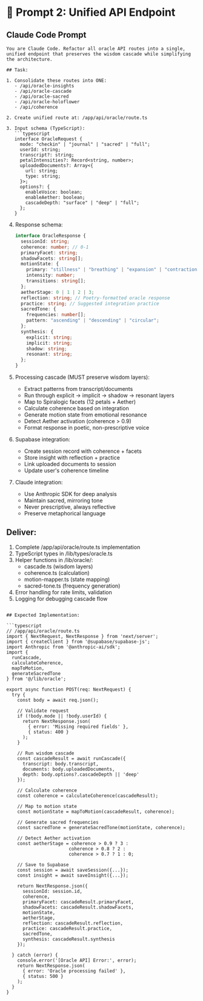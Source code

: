 # 🔄 Prompt 2: Unified API Endpoint

## Claude Code Prompt

```
You are Claude Code. Refactor all oracle API routes into a single, unified endpoint that preserves the wisdom cascade while simplifying the architecture.

## Task:

1. Consolidate these routes into ONE:
   - /api/oracle-insights
   - /api/oracle-cascade
   - /api/oracle-sacred
   - /api/oracle-holoflower
   - /api/coherence

2. Create unified route at: /app/api/oracle/route.ts

3. Input schema (TypeScript):
   ```typescript
   interface OracleRequest {
     mode: "checkin" | "journal" | "sacred" | "full";
     userId: string;
     transcript?: string;
     petalIntensities?: Record<string, number>;
     uploadedDocuments?: Array<{
       url: string;
       type: string;
     }>;
     options?: {
       enableVoice: boolean;
       enableAether: boolean;
       cascadeDepth: "surface" | "deep" | "full";
     };
   }
   ```

4. Response schema:
   ```typescript
   interface OracleResponse {
     sessionId: string;
     coherence: number; // 0-1
     primaryFacet: string;
     shadowFacets: string[];
     motionState: {
       primary: "stillness" | "breathing" | "expansion" | "contraction" | "shimmer";
       intensity: number;
       transitions: string[];
     };
     aetherStage: 0 | 1 | 2 | 3;
     reflection: string; // Poetry-formatted oracle response
     practice: string; // Suggested integration practice
     sacredTone: {
       frequencies: number[];
       pattern: "ascending" | "descending" | "circular";
     };
     synthesis: {
       explicit: string;
       implicit: string;
       shadow: string;
       resonant: string;
     };
   }
   ```

5. Processing cascade (MUST preserve wisdom layers):
   - Extract patterns from transcript/documents
   - Run through explicit → implicit → shadow → resonant layers
   - Map to Spiralogic facets (12 petals + Aether)
   - Calculate coherence based on integration
   - Generate motion state from emotional resonance
   - Detect Aether activation (coherence > 0.9)
   - Format response in poetic, non-prescriptive voice

6. Supabase integration:
   - Create session record with coherence + facets
   - Store insight with reflection + practice
   - Link uploaded documents to session
   - Update user's coherence timeline

7. Claude integration:
   - Use Anthropic SDK for deep analysis
   - Maintain sacred, mirroring tone
   - Never prescriptive, always reflective
   - Preserve metaphorical language

## Deliver:

1. Complete /app/api/oracle/route.ts implementation
2. TypeScript types in /lib/types/oracle.ts
3. Helper functions in /lib/oracle/:
   - cascade.ts (wisdom layers)
   - coherence.ts (calculation)
   - motion-mapper.ts (state mapping)
   - sacred-tone.ts (frequency generation)
4. Error handling for rate limits, validation
5. Logging for debugging cascade flow
```

## Expected Implementation:

```typescript
// /app/api/oracle/route.ts
import { NextRequest, NextResponse } from 'next/server';
import { createClient } from '@supabase/supabase-js';
import Anthropic from '@anthropic-ai/sdk';
import { 
  runCascade, 
  calculateCoherence,
  mapToMotion,
  generateSacredTone 
} from '@/lib/oracle';

export async function POST(req: NextRequest) {
  try {
    const body = await req.json();
    
    // Validate request
    if (!body.mode || !body.userId) {
      return NextResponse.json(
        { error: 'Missing required fields' },
        { status: 400 }
      );
    }
    
    // Run wisdom cascade
    const cascadeResult = await runCascade({
      transcript: body.transcript,
      documents: body.uploadedDocuments,
      depth: body.options?.cascadeDepth || 'deep'
    });
    
    // Calculate coherence
    const coherence = calculateCoherence(cascadeResult);
    
    // Map to motion state
    const motionState = mapToMotion(cascadeResult, coherence);
    
    // Generate sacred frequencies
    const sacredTone = generateSacredTone(motionState, coherence);
    
    // Detect Aether activation
    const aetherStage = coherence > 0.9 ? 3 : 
                       coherence > 0.8 ? 2 :
                       coherence > 0.7 ? 1 : 0;
    
    // Save to Supabase
    const session = await saveSession({...});
    const insight = await saveInsight({...});
    
    return NextResponse.json({
      sessionId: session.id,
      coherence,
      primaryFacet: cascadeResult.primaryFacet,
      shadowFacets: cascadeResult.shadowFacets,
      motionState,
      aetherStage,
      reflection: cascadeResult.reflection,
      practice: cascadeResult.practice,
      sacredTone,
      synthesis: cascadeResult.synthesis
    });
    
  } catch (error) {
    console.error('[Oracle API] Error:', error);
    return NextResponse.json(
      { error: 'Oracle processing failed' },
      { status: 500 }
    );
  }
}
```